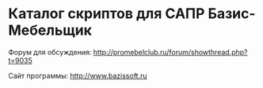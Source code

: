 # Каталог скриптов для САПР Базис-Мебельщик

Форум для обсуждения: http://promebelclub.ru/forum/showthread.php?t=9035

Сайт программы: http://www.bazissoft.ru

